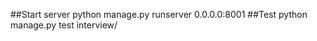 ##Start server
    python manage.py runserver 0.0.0.0:8001
##Test
    python manage.py test interview/